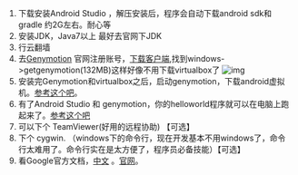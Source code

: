 ---
---


1. 下载安装Android Studio ，解压安装后，程序会自动下载android sdk和gradle 约2G左右。耐心等
2. 安装JDK，Java7以上 最好去官网下JDK
3. 行云翻墙
4. 去[Genymotion](https://www.genymotion.com/) 官网注册账号，[下载客户端](https://www.genymotion.com/#!/download),找到windows->getgenymotion(132MB)这样好像不用下载virtualbox了
![img](/android-tutorial/images/B8662DE7-319E-4A77-BB15-3CA4CCCDFA6D)
5. 安装完Genymotion和virtualbox之后，启动genymotion，下载android虚拟机。[参考这个吧](https://www.baidu.com/link?url=8D3vk6w0xyIZotcEFJ6yxLDoe7pfJgbJx4tR6i9wXvVbS6ct2eswdu92beeCuRsTgVgFZOMAJM23iREeguHiwcVP2IPxgQkf5CUxQkOrHja&wd=&eqid=881e9a56000826e20000000456362307)。
6. 有了Android Studio 和 genymotion，你的helloworld程序就可以在电脑上跑起来了。[参考这个吧](http://jingyan.baidu.com/article/90895e0fce970264ec6b0bf2.html)
7. 可以下个 TeamViewer(好用的远程协助) 【可选】
8. 下个 cygwin. （windows下的命令行，现在开发基本不用windows了，命令行太难用了。命令行实在是太方便了，程序员必备技能）【可选】
9. 看Google官方文档，[中文](http://hukai.me/android-training-course-in-chinese/index.html)
。[官网](http://developer.android.com/training/index.html)。
